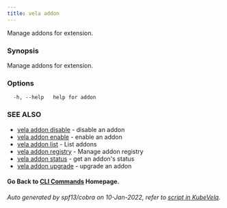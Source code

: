 ```yaml
---
title: vela addon
---
```


Manage addons for extension.

### Synopsis

Manage addons for extension.

### Options

```
  -h, --help   help for addon
```

### SEE ALSO


* [vela addon disable](vela_addon_disable)	 - disable an addon
* [vela addon enable](vela_addon_enable)	 - enable an addon
* [vela addon list](vela_addon_list)	 - List addons
* [vela addon registry](vela_addon_registry)	 - Manage addon registry
* [vela addon status](vela_addon_status)	 - get an addon's status
* [vela addon upgrade](vela_addon_upgrade)	 - upgrade an addon

#### Go Back to [CLI Commands](vela) Homepage.


###### Auto generated by spf13/cobra on 10-Jan-2022, refer to [script in KubeVela](https://github.com/oam-dev/kubevela/tree/master/hack/docgen).
